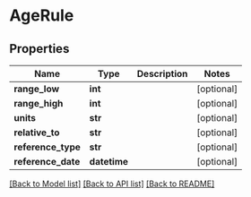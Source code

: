 # AgeRule

## Properties
Name | Type | Description | Notes
------------ | ------------- | ------------- | -------------
**range_low** | **int** |  | [optional] 
**range_high** | **int** |  | [optional] 
**units** | **str** |  | [optional] 
**relative_to** | **str** |  | [optional] 
**reference_type** | **str** |  | [optional] 
**reference_date** | **datetime** |  | [optional] 

[[Back to Model list]](../README.md#documentation-for-models) [[Back to API list]](../README.md#documentation-for-api-endpoints) [[Back to README]](../README.md)


